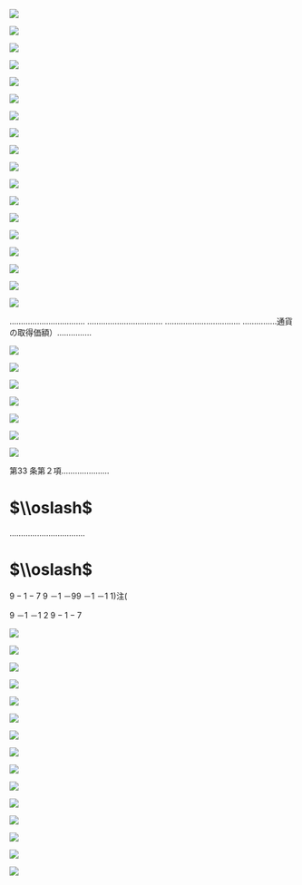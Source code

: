 ![](https://www.nta.go.jp/tmp/ae2f6a3a-c02c-4a97-aaee-20facb354e67/images/038ff7aac0fa94fb92f4df230fbcfb355a00c7c2673058c6c19471e4c924c29a.jpg)

![](https://www.nta.go.jp/tmp/ae2f6a3a-c02c-4a97-aaee-20facb354e67/images/3f1ac808de873cd8c775de4ac735bc16d89726225bd3547d30e4a36154552fe1.jpg)

![](https://www.nta.go.jp/tmp/ae2f6a3a-c02c-4a97-aaee-20facb354e67/images/eace3bd3e0a02e591d5094a63bab0fd0b4a21309eb904b16c60eaa40d25535a0.jpg)

![](https://www.nta.go.jp/tmp/ae2f6a3a-c02c-4a97-aaee-20facb354e67/images/8514f23d24c4e86bde28a9b4fec9abe7498df85649e5bfabb8599d7b39568de9.jpg)

![](https://www.nta.go.jp/tmp/ae2f6a3a-c02c-4a97-aaee-20facb354e67/images/3f3fb4ed6a822f59a1dd3cc8d721d77a06d66204165f217da41b68bb87214c67.jpg)

![](https://www.nta.go.jp/tmp/ae2f6a3a-c02c-4a97-aaee-20facb354e67/images/31ccfa0546962b175c191c0b4645f4b723ed5ac1a576e87d6708a96a320e9dc2.jpg)

![](https://www.nta.go.jp/tmp/ae2f6a3a-c02c-4a97-aaee-20facb354e67/images/93f991e65519312ffc08e0fc7435674eb0f713fb8cfde68cc916022a3998a3ac.jpg)

![](https://www.nta.go.jp/tmp/ae2f6a3a-c02c-4a97-aaee-20facb354e67/images/4001fda896968e8639068ed4534ca477ca61045ebd825772e19a6d40a8784de2.jpg)

![](https://www.nta.go.jp/tmp/ae2f6a3a-c02c-4a97-aaee-20facb354e67/images/3338a63a5162282cb2395c05e68b4c03d324fe806e6e74ad6ec10b481d33caf1.jpg)

![](https://www.nta.go.jp/tmp/ae2f6a3a-c02c-4a97-aaee-20facb354e67/images/6e113871036cc04b870156a1ac978b4affbb6f5a1760ccf9708b60bb1221337f.jpg)

![](https://www.nta.go.jp/tmp/ae2f6a3a-c02c-4a97-aaee-20facb354e67/images/a7578f3245b74f8c919349dcf89b6ba658bdc0b2e623b85bb80910ead03b4263.jpg)

![](https://www.nta.go.jp/tmp/ae2f6a3a-c02c-4a97-aaee-20facb354e67/images/94108f7a6801cc26c52e88a0670910357165f4d57aa1475ca3d990c030e56069.jpg)

![](https://www.nta.go.jp/tmp/ae2f6a3a-c02c-4a97-aaee-20facb354e67/images/3628faf332326540366639cfca48724e7b645c528d67c821271c05c25f8c7826.jpg)

![](https://www.nta.go.jp/tmp/ae2f6a3a-c02c-4a97-aaee-20facb354e67/images/ab64d6ada52afac835acca22ea95be69738a2a3e79c5a093ad402f2ccc2ed636.jpg)

![](https://www.nta.go.jp/tmp/ae2f6a3a-c02c-4a97-aaee-20facb354e67/images/e5e789a6afe689e9c308b469ea22c390b1c389e7b4e5f603e39f3ac59d28f95c.jpg)

![](https://www.nta.go.jp/tmp/ae2f6a3a-c02c-4a97-aaee-20facb354e67/images/87a79684824afde28e0bf38cd63710a2b08824438e5f86f8cf0ebd723a25e5da.jpg)

![](https://www.nta.go.jp/tmp/ae2f6a3a-c02c-4a97-aaee-20facb354e67/images/67708a8175ab8d14473c6fd693c2568c31c41c686f76e630234e2dfd9111af1d.jpg)

![](https://www.nta.go.jp/tmp/ae2f6a3a-c02c-4a97-aaee-20facb354e67/images/6dfce1cc31e3dc843db440cd049d9aab384740af03d3e07d43d37cec0800f5b4.jpg)

…………………………… …………………………… …………………………… ……………通貨の取得価額）……………

![](https://www.nta.go.jp/tmp/ae2f6a3a-c02c-4a97-aaee-20facb354e67/images/9015c7ce56e96022199f886792499ef100d8bafd848c71eb0fd7dab1be7cff34.jpg)

![](https://www.nta.go.jp/tmp/ae2f6a3a-c02c-4a97-aaee-20facb354e67/images/35fc9fa0bc119185b466bf2b6e079cd6f5a6260c201816824a82e0fb0711d874.jpg)

![](https://www.nta.go.jp/tmp/ae2f6a3a-c02c-4a97-aaee-20facb354e67/images/f7dc171aa93d0d055fd5bbb60d67caac801a2662177e5c07a584784bedc89acd.jpg)

![](https://www.nta.go.jp/tmp/ae2f6a3a-c02c-4a97-aaee-20facb354e67/images/a4949f37227558a75818841422be8dbdb403849e3d0fceefb8432245a6073ae3.jpg)

![](https://www.nta.go.jp/tmp/ae2f6a3a-c02c-4a97-aaee-20facb354e67/images/24a8d1b324087969af842b1d7b573dd2b9fb0e3253704038a3b31eafeadef1d7.jpg)

![](https://www.nta.go.jp/tmp/ae2f6a3a-c02c-4a97-aaee-20facb354e67/images/35b9cff269e44e9e658e131cf79b757aeb032b18eddfc508dfa0431b2ee913ef.jpg)

![](https://www.nta.go.jp/tmp/ae2f6a3a-c02c-4a97-aaee-20facb354e67/images/20ed7a6300b0cd68323ba76c1e67d07cd75cd296476e9d89af169f647f6d7dd2.jpg)

第33 条第２項…………………

# $\\oslash$

……………………………

# $\\oslash$

$9-1-7$ 9 －1 －99 －1 －1 1)注(

9 －1 －1 2 $9-1-7$

![](https://www.nta.go.jp/tmp/ae2f6a3a-c02c-4a97-aaee-20facb354e67/images/238e1dc824f684207b6c07c253944955599a2830bbe2121941a9337ae727ea09.jpg)

![](https://www.nta.go.jp/tmp/ae2f6a3a-c02c-4a97-aaee-20facb354e67/images/a492882ee0e305a435d2a0310287d65488171d4806a29e74babec32b49e8376a.jpg)

![](https://www.nta.go.jp/tmp/ae2f6a3a-c02c-4a97-aaee-20facb354e67/images/e77c3fbf3d5bdfc9ef749992ca860302f91fd05af13ea2e3d6907cf2e38907b5.jpg)

![](https://www.nta.go.jp/tmp/ae2f6a3a-c02c-4a97-aaee-20facb354e67/images/add490f1d317d073dec493c631c08e4a25b476345f01ddfdc73dbad6e9b804b2.jpg)

![](https://www.nta.go.jp/tmp/ae2f6a3a-c02c-4a97-aaee-20facb354e67/images/e91b199378414ed1b544ba20085c137df06b16a22f5ccc221fd68dc84a836d6e.jpg)

![](https://www.nta.go.jp/tmp/ae2f6a3a-c02c-4a97-aaee-20facb354e67/images/1e953bbba616513cb60d16e4d06e7c47c5837129f77f1a2abb65220e24be8673.jpg)

![](https://www.nta.go.jp/tmp/ae2f6a3a-c02c-4a97-aaee-20facb354e67/images/08e6e089b2e54f606e665dc52205937dae62f44f42f3d1b5bba32e758b6fb2e6.jpg)

![](https://www.nta.go.jp/tmp/ae2f6a3a-c02c-4a97-aaee-20facb354e67/images/9dad9ab1868404f9adef8635fa3769103897b2011e5d3b37a7cbf36d08578bb5.jpg)

![](https://www.nta.go.jp/tmp/ae2f6a3a-c02c-4a97-aaee-20facb354e67/images/af70c22ecbb56d025725bb0030064eac3e8555610581ace35a43a780dbdcede1.jpg)

![](https://www.nta.go.jp/tmp/ae2f6a3a-c02c-4a97-aaee-20facb354e67/images/34cd93e6463b18efc1da36e455d3ceb3b7b66efe686c3b9c73e2daa7dd31fe3f.jpg)

![](https://www.nta.go.jp/tmp/ae2f6a3a-c02c-4a97-aaee-20facb354e67/images/666de2a04b277b55636936ce2627ff9e3f06b333774174766f85b0f50ee589db.jpg)

![](https://www.nta.go.jp/tmp/ae2f6a3a-c02c-4a97-aaee-20facb354e67/images/3826bccd138f006c7e0b745c55e70c5011140baf4a3bde0bfb3b6ddc94c0ef87.jpg)

![](https://www.nta.go.jp/tmp/ae2f6a3a-c02c-4a97-aaee-20facb354e67/images/c5be2c6e9b96b2315b1d19af125facd8db9211a4e5920209254a08efdd4947bf.jpg)

![](https://www.nta.go.jp/tmp/ae2f6a3a-c02c-4a97-aaee-20facb354e67/images/1abf8c3d9d54fc20b5d36f7f8382735ab33aa855b4bf1f534b8225da7dd0c304.jpg)

![](https://www.nta.go.jp/tmp/ae2f6a3a-c02c-4a97-aaee-20facb354e67/images/93f7bbd17b3a6131d18d113a0cef20c5492774484741d67f7474a841f3e89f2d.jpg)